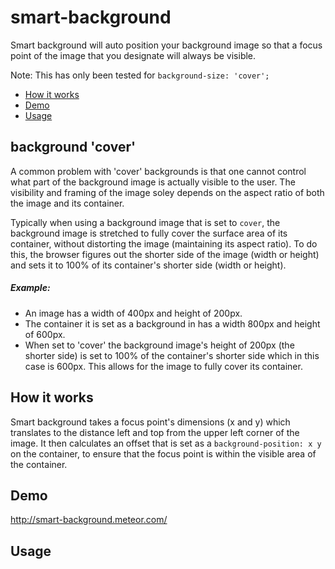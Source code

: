 # smart-background

Smart background will auto position your background image so that a focus point of the image that you designate will 
always be visible.

Note: This has only been tested for `background-size: 'cover';`

* [How it works](#how-it-works)
* [Demo](#demo)
* [Usage](#usage)

## background 'cover'

A common problem with 'cover' backgrounds is that one cannot control what part of the background image is actually 
visible to the user. The visibility and framing of the image soley depends on the aspect ratio of both the image and its
container.

Typically when using a background image that is set to `cover`, the background image is stretched to fully cover the 
surface area of its container, without distorting the image (maintaining its aspect ratio). To do this, the browser 
figures out the shorter side of the image (width or height) and sets it to 100% of its container's shorter side 
(width or height). 

##### Example:
* An image has a width of 400px and height of 200px.
* The container it is set as a background in has a width 800px and height of 600px.
* When set to 'cover' the background image's height of 200px (the shorter side) is set to 100% of the container's shorter
side which in this case is 600px. This allows for the image to fully cover its container.

<a name="how-it-works"></a>
## How it works

Smart background takes a focus point's dimensions (x and y) which translates to the distance left and top from the upper 
left corner of the image. It then calculates an offset that is set as a `background-position: x y` on the container, to
ensure that the focus point is within the visible area of the container.

<a name="demo"></a>
## Demo
<a href="http://smart-background.meteor.com/" target="_blank">http://smart-background.meteor.com/</a>

<a name="usage"></a>
## Usage
